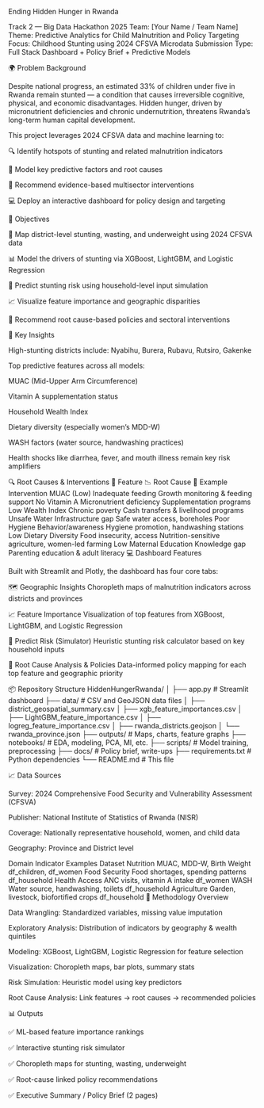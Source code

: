 Ending Hidden Hunger in Rwanda

Track 2 — Big Data Hackathon 2025
Team: [Your Name / Team Name]
Theme: Predictive Analytics for Child Malnutrition and Policy Targeting
Focus: Childhood Stunting using 2024 CFSVA Microdata
Submission Type: Full Stack Dashboard + Policy Brief + Predictive Models

🌍 Problem Background

Despite national progress, an estimated 33% of children under five in Rwanda remain stunted — a condition that causes irreversible cognitive, physical, and economic disadvantages. Hidden hunger, driven by micronutrient deficiencies and chronic undernutrition, threatens Rwanda’s long-term human capital development.

This project leverages 2024 CFSVA data and machine learning to:

🔍 Identify hotspots of stunting and related malnutrition indicators

🧠 Model key predictive factors and root causes

🧩 Recommend evidence-based multisector interventions

💻 Deploy an interactive dashboard for policy design and targeting

🎯 Objectives

📍 Map district-level stunting, wasting, and underweight using 2024 CFSVA data

📊 Model the drivers of stunting via XGBoost, LightGBM, and Logistic Regression

🧠 Predict stunting risk using household-level input simulation

📈 Visualize feature importance and geographic disparities

🧩 Recommend root cause-based policies and sectoral interventions

🧠 Key Insights

High-stunting districts include: Nyabihu, Burera, Rubavu, Rutsiro, Gakenke

Top predictive features across all models:

MUAC (Mid-Upper Arm Circumference)

Vitamin A supplementation status

Household Wealth Index

Dietary diversity (especially women’s MDD-W)

WASH factors (water source, handwashing practices)

Health shocks like diarrhea, fever, and mouth illness remain key risk amplifiers

🔍 Root Causes & Interventions
🔎 Feature	📉 Root Cause	🎯 Example Intervention
MUAC (Low)	Inadequate feeding	Growth monitoring & feeding support
No Vitamin A	Micronutrient deficiency	Supplementation programs
Low Wealth Index	Chronic poverty	Cash transfers & livelihood programs
Unsafe Water	Infrastructure gap	Safe water access, boreholes
Poor Hygiene	Behavior/awareness	Hygiene promotion, handwashing stations
Low Dietary Diversity	Food insecurity, access	Nutrition-sensitive agriculture, women-led farming
Low Maternal Education	Knowledge gap	Parenting education & adult literacy
💻 Dashboard Features

Built with Streamlit and Plotly, the dashboard has four core tabs:

🗺️ Geographic Insights
Choropleth maps of malnutrition indicators across districts and provinces

📈 Feature Importance
Visualization of top features from XGBoost, LightGBM, and Logistic Regression

🧠 Predict Risk (Simulator)
Heuristic stunting risk calculator based on key household inputs

🧩 Root Cause Analysis & Policies
Data-informed policy mapping for each top feature and geographic priority

📦 Repository Structure
HiddenHungerRwanda/
│
├── app.py                          # Streamlit dashboard
├── data/                           # CSV and GeoJSON data files
│   ├── district_geospatial_summary.csv
│   ├── xgb_feature_importances.csv
│   ├── LightGBM_feature_importance.csv
│   ├── logreg_feature_importance.csv
│   ├── rwanda_districts.geojson
│   └── rwanda_province.json
├── outputs/                        # Maps, charts, feature graphs
├── notebooks/                      # EDA, modeling, PCA, MI, etc.
├── scripts/                        # Model training, preprocessing
├── docs/                           # Policy brief, write-ups
├── requirements.txt                # Python dependencies
└── README.md                       # This file

📈 Data Sources

Survey: 2024 Comprehensive Food Security and Vulnerability Assessment (CFSVA)

Publisher: National Institute of Statistics of Rwanda (NISR)

Coverage: Nationally representative household, women, and child data

Geography: Province and District level

Domain	Indicator Examples	Dataset
Nutrition	MUAC, MDD-W, Birth Weight	df_children, df_women
Food Security	Food shortages, spending patterns	df_household
Health Access	ANC visits, vitamin A intake	df_women
WASH	Water source, handwashing, toilets	df_household
Agriculture	Garden, livestock, biofortified crops	df_household
🧪 Methodology Overview

Data Wrangling: Standardized variables, missing value imputation

Exploratory Analysis: Distribution of indicators by geography & wealth quintiles

Modeling: XGBoost, LightGBM, Logistic Regression for feature selection

Visualization: Choropleth maps, bar plots, summary stats

Risk Simulation: Heuristic model using key predictors

Root Cause Analysis: Link features → root causes → recommended policies

📊 Outputs

✅ ML-based feature importance rankings

✅ Interactive stunting risk simulator

✅ Choropleth maps for stunting, wasting, underweight

✅ Root-cause linked policy recommendations

✅ Executive Summary / Policy Brief (2 pages)
